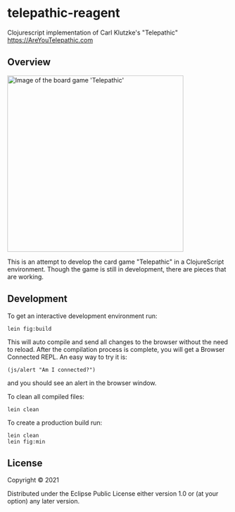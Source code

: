 # telepathic-reagent

Clojurescript implementation of Carl Klutzke's "Telepathic" https://AreYouTelepathic.com

## Overview

<img src="https://i.imgur.com/BuSHFpY.png" alt="Image of the board game 'Telepathic'" width="400"/>

This is an attempt to develop the card game "Telepathic" in a ClojureScript environment. Though the game is still in development, there are pieces that are working.

## Development

To get an interactive development environment run:

    lein fig:build

This will auto compile and send all changes to the browser without the
need to reload. After the compilation process is complete, you will
get a Browser Connected REPL. An easy way to try it is:

    (js/alert "Am I connected?")

and you should see an alert in the browser window.

To clean all compiled files:

	lein clean

To create a production build run:

	lein clean
	lein fig:min


## License

Copyright © 2021 

Distributed under the Eclipse Public License either version 1.0 or (at your option) any later version.

